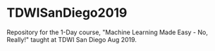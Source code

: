 # TDWISanDiego2019
Repository for the 1-Day course, "Machine Learning Made Easy - No, Really!" taught at TDWI San Diego Aug 2019.
